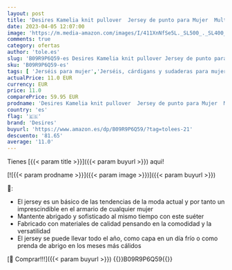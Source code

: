 ```yaml
---
layout: post
title: 'Desires Kamelia knit pullover  Jersey de punto para Mujer  Multicolor  5076S Apple Butter Brown Striped   L'
date: 2023-04-05 12:07:00
image: 'https://m.media-amazon.com/images/I/411XnNfSe5L._SL500_._SL400_.jpg'
comments: true
category: ofertas
author: 'tole.es'
slug: 'B09R9P6Q59-es Desires Kamelia knit pullover Jersey de punto para Mujer...'
sku: 'B09R9P6Q59-es'
tags: [ 'Jerséis para mujer','Jerséis, cárdigans y sudaderas para mujer','Moda','Moda Mujer','Ropa de mujer','apple','desires','🇪🇸', ]
actualPrice: 11.0 EUR
currency: EUR
price: 11.0
comparePrice: 59.95 EUR
prodname: 'Desires Kamelia knit pullover  Jersey de punto para Mujer  Multicolor  5076S Apple Butter Brown Striped   L'
country: 'es'
flag: '🇪🇸'
brand: 'Desires'
buyurl: 'https://www.amazon.es/dp/B09R9P6Q59/?tag=tolees-21'
descuento: '81.65'
average: '11.0'
---
```


Tienes [{{< param title >}}]({{< param buyurl >}}) aqui!

[![{{< param prodname >}}]({{< param image >}})]({{< param buyurl >}})

🔎:

- El jersey es un básico de las tendencias de la moda actual y por tanto un imprescindible en el armario de cualquier mujer
- Mantente abrigado y sofisticado al mismo tiempo con este suéter
- Fabricado con materiales de calidad pensando en la comodidad y la versatilidad
- El jersey se puede llevar todo el año, como capa en un día frío o como prenda de abrigo en los meses más cálidos

[🛒 Comprar!!!]({{< param buyurl >}})
{{<world>}}B09R9P6Q59{{</world>}}
